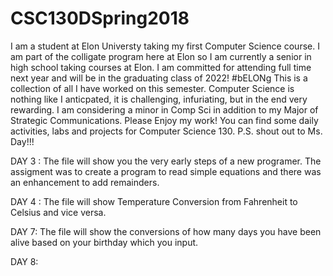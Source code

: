 # CSC130DSpring2018
I am a student at Elon Universty taking my first Computer Science course. 
I am part of the colligate program here at Elon so I am currently a senior in high school taking courses at Elon. I am committed for attending full time next year and will be in the graduating class of 2022! #bELONg 
This is a collection of all I have worked on this semester. 
Computer Science is nothing like I anticpated, it is challenging, infuriating, but in the end very rewarding. 
I am considering a minor in Comp Sci in addition to my Major of Strategic Communications. 
Please Enjoy my work! You can find some daily activities, labs and projects for Computer Science 130. 
P.S. shout out to Ms. Day!!!

DAY 3 :
The file will show you the very early steps of a new programer. The assigment was to create a program to read simple equations and there was an enhancement to add remainders. 

DAY 4 :
The file will show Temperature Conversion from Fahrenheit to Celsius and vice versa. 

DAY 7: 
The file will show the conversions of how many days you have been alive based on your birthday which you input. 

DAY 8: 

